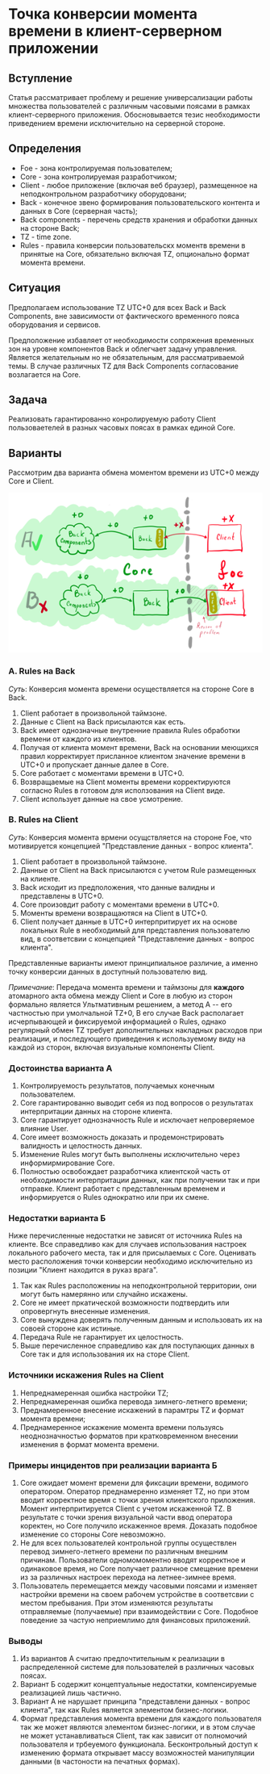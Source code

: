 # Точка конверсии момента времени в клиент-серверном приложении

## Вступление
Статья рассматривает проблему и решение универсализации работы множества пользователей с различным часовыми поясами в рамках 
клиент-серверного приложения. Обосновывается тезис необходимости приведением времени исключительно на серверной стороне.

## Определения
+ Foe - зона контролируемая пользователем;
+ Core - зона контролируемая разработчиком;
+ Client - любое приложение (включая веб браузер), размещенное на неподконтрольном разработчику оборудовани;
+ Back - конечное звено формирования пользовательского контента и данных в Core (серверная часть);
+ Back components - перечень средств хранения и обработки данных на стороне Back;
+ TZ - time zone.
+ Rules - правила конверсии пользовательскх моментв времени в принятые на Core, обязательно включая TZ, опционально формат момента времени.

## Ситуация
Предполагаем использование TZ UTC+0 для всех Back и Back Components, вне зависимости от фактического временного пояса оборудования и сервисов.

Предположение избавляет от необходимости сопряжения временных зон на уровне компонентов Back и облегчает задачу управления. 
Является желательным но не обязательным, для рассматриваемой темы. В случае различных TZ для Back Components согласование возлагается на Core.

## Задача
Реализовать гарантированно конролируемую работу Client пользоваетелей в разных часовых поясах в рамках единой Core. 

## Варианты
Рассмотрим два варианта обмена моментом времени из UTC+0 между Core и Client.

![Рассматриваемаые варианты](https://github.com/johnthesmith/scraps/blob/main/images/TimeZoneFrienOrFoe.png)

### A. Rules на Back

*Суть*: Конверсия момента времени осуществляется на стороне Core в Back.

1. Client работает в произвольной таймзоне.
0. Данные с Client на Back присылаются как есть.
0. Back имеет однозначные внутренние правила Rules обработки времени от каждого из клиентов. 
0. Получая от клиента момент времени, Back на основании меющихся правил корректирует присланное клиентом значение времени в UTC+0 и пропускает данные далее в Core.
0. Core работает с моментами времени в UTC+0.
0. Возвращаемые на Client моменты времени корректируются согласно Rules в готовом для исползования на Client виде.
0. Client использует данные на свое усмотрение.

### B. Rules на Client

*Суть*: Конверсия момента врмени осущствляется на стороне Foe, что мотивируется концепцией "Представление данных - вопрос клиента".

1. Client работает в произвольной таймзоне. 
0. Данные от Сlient на Back присылаются с учетом Rule размещенных на клиенте.
0. Back исходит из предположения, что данные валидны и представлены в UTC+0.
0. Core произовдит работу с моментами времени в UTC+0.
0. Моменты времени возвращаютяся на Client в UTC+0.
0. Client получает данные в UTC+0 интерпритирует их на основе локальных Rule в необходимый для представления пользователю вид,
в соответсвии с концепцией "Представление данных - вопрос клиента".

Представленные варианты имеют принципиальное различие, а именно точку конверсии данных в доступный пользователю вид.

*Примечание*: Передача момента времени и таймзоны для **каждого** атомарного акта обмена между Client и Core 
в любую из сторон формально является Ультмативным решением, а метод А -- его частностью при умолчальной TZ+0, 
В его случае Back располагает исчерпывающей и фиксируемой информацией о Rules, однако регулярный обмен TZ требует дополнительных
накладных расходов при реализации, и последующего приведения к используемому виду на каждой из сторон, включая визуальные 
компоненты Client.

### Достоинства варианта А
1. Контролируемость результатов, получаемых конечным пользователем.
0. Core гарантированно выводит себя из под вопросов о результатах интерпритации данных на стороне клиента.
0. Core гарантирует однозначность Rule и исключает непроверяемое влияние User.
0. Core имеет возможность доказать и продемонстрировать валидность и целостность данных.
0. Изменение Rules могут быть выполнены исключительно через информирмирование Core.
0. Полностью освобождает разработчика клиентской часть от необходимости интерпритации данных, как при получении так и при отправке.
Клиент работает с представленным временем и информируется о Rules однократно или при их смене.

### Недостатки варианта Б
Ниже перечисленные недостатки не зависят от источника Rules на клиенте. 
Все справедливо как для случаев использования настроек локального рабочего места, так и для присылаемых с Core.
Оценивать место расположения точки конверсии необходимо исключительно из позиции "Клиент находится в руказ врага". 

1. Так как Rules расположениы на неподконтрольной территории, они могут быть намерянно или случайно искажены.
0. Core не имеет пркатической возможности подтвердить или опровергнуть внесенные изменения.
0. Соre вынуждена доверять полученным данным и использовать их на совоей стороне как истиные.
0. Передача Rule не гарантирует их целостность.
0. Выше перечисленное справедливо как для поступающих данных в Core так и для использования их на сторе Client.



### Источники искажения Rules на Client
1. Непреднамеренная ошибка настройки TZ;
0. Непреднамеренная ошибка перевода зимнего-летнего времени;
0. Преднамеренное внесение искажений в парамтры TZ и формат момента времени;
0. Преднамеренное искажение момента времени пользуясь неоднозначностью форматов при кратковременном внесении изменения в формат момента времени.



### Примеры инцидентов при реализации варианта Б
1. Core ожидает момент времени для фиксации времени, водимого оператором. Оператор преднамеренно изменяет TZ, 
но при этом вводит корректное время с точки зрения клиентского приложения. Момент интерпритируется Client с учетом искаженной TZ. 
В результате с точки зрения визуальной части ввод оператора коректен, но Core получило искаженное время. Доказать подобное изменение со стороны Core невозможно.
0. Не для всех пользователей контрольной группы осуществлен перевод зимнего-летнего времени по различным внешним причинам. 
Пользователи одномомоментно вводят корректное и одинаковое время, но Core получает различное смещение времени из за различных настроек перехода на летнее-зимнее время.
0. Пользователь перемещается между часовыми поясами и изменяет настройки времени на своем рабочем устройстве в соответсвии с местом пребывания. 
При этом изменяются результаты отправляемые (получаемые) при взаимодействии с Core. Подобное поведение за частую неприемлимо для финансовых приложений.



### Выводы
1. Из вариантов A cчитаю предпочтительным к реализации в распределенной системе для пользователей в различных часовых поясах.
0. Вариант Б содержит концептуальные недостатки, компенсируемые реализацией лишь частично.
0. Вариант А не нарушает принципа "представлени данных - вопрос клиента", так как Rules является элементом бизнес-логики. 
0. Формат представления момента времени для каждого пользователя так же может являются элементом бизнес-логики, 
и в этом случае не может устанавливаться Client, так как зависит от полномочий пользователя и трбеуемого функционала.
Бесконтрольный доступ к изменению формата открывает массу возможностей манипуляции данными (в частоности на печатных формах).

